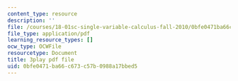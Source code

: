 ```yaml
---
content_type: resource
description: ''
file: /courses/18-01sc-single-variable-calculus-fall-2010/0bfe0471ba66c673c57b0988a17bbed5_CXKoCMVqM9s.pdf
file_type: application/pdf
learning_resource_types: []
ocw_type: OCWFile
resourcetype: Document
title: 3play pdf file
uid: 0bfe0471-ba66-c673-c57b-0988a17bbed5
---
```

